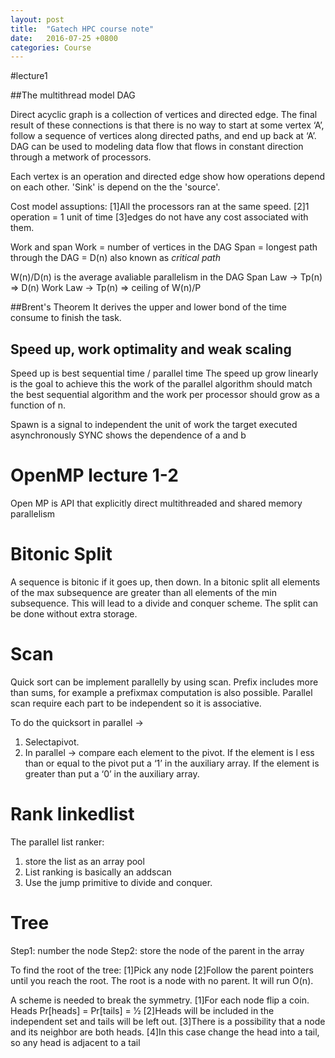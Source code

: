 ```yaml
---
layout: post
title:  "Gatech HPC course note"
date:   2016-07-25 +0800
categories: Course
---
```


#lecture1

##The multithread model  DAG

Direct acyclic graph is a collection of vertices and directed edge. The final result of these connections is that there is no way to start at some vertex ‘A’, follow a sequence of vertices along directed paths, and end up back at ‘A’. DAG can be used to modeling data flow that flows in constant direction through a metwork of processors.

Each vertex is an operation and directed edge show how operations depend on each other. 'Sink' is depend on the the 'source'.

Cost model assuptions: 
[1]All the processors ran at the same speed. 
[2]1 operation = 1 unit of time 
[3]edges do not have any cost associated with them.

Work and span 
Work = number of vertices in the DAG
Span = longest path through the DAG = D(n) also known as _critical_ _path_

W(n)/D(n) is the average avaliable parallelism in the DAG
Span Law → Tp(n) => D(n)
Work Law → Tp(n) => ceiling of W(n)/P

##Brent's Theorem 
It derives the upper and lower bond of the time consume to finish the task.

## Speed up, work optimality and weak scaling

Speed up is best sequential time / parallel time
The speed up grow linearly is the goal to achieve this the work of the parallel algorithm should match the best sequential algorithm and the work per processor should grow as a function of n.

Spawn is a signal to independent the unit of work the target executed asynchronously
SYNC shows the dependence of a and b

# OpenMP lecture 1-2
Open MP is API that explicitly direct multithreaded and shared memory parallelism

# Bitonic Split

A sequence is bitonic if it goes up, then down. In a bitonic split all elements of the max subsequence are greater than all elements of the min subsequence.
This will lead to a divide and conquer scheme. The split can be done without extra storage.

# Scan

Quick sort can be implement parallelly by using scan. Prefix includes more than sums, for example a prefix­max computation is also possible. Parallel scan require each part to be independent so it is associative.

To do the quicksort in parallel →
1. Selectapivot. 
2. In parallel → compare each element to the pivot. If the element is l ess than or equal to
the pivot put a ‘1’ in the auxiliary array. If the element is greater than put a ‘0’ in the auxiliary array.

# Rank linkedlist

The parallel list ranker:
1. store the list as an array pool
2. List ranking is basically an addscan
3. Use the jump primitive to divide and conquer.

# Tree

Step1: number the node
Step2: store the node of the parent in the array

To find ­the root of the tree:
[1]Pick any node
[2]Follow the parent pointers until you reach the root. The root is a node with no parent. It will run O(n).

A scheme is needed to break the symmetry.
­[1]For each node flip a coin. Heads Pr[heads] = Pr[tails] = 1⁄2
­[2]Heads will be included in the independent set and tails will be left out.
­[3]There is a possibility that a node and its neighbor are both heads.
­[4]In this case change the head into a tail, so any head is adjacent to a tail



